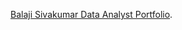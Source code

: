[Balaji Sivakumar Data Analyst Portfolio](https://github.com/Bala171/Balaji-Sivakumar-Portfolio.github.io/blob/main/Balaji%20Sivakumar%20Resume.pdf).
